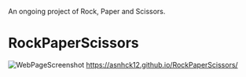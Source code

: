 An ongoing project of Rock, Paper and Scissors. 
# RockPaperScissors

![WebPageScreenshot](https://github.com/user-attachments/assets/4551908b-cdfe-4d89-ae92-35652c1cab12)
https://asnhck12.github.io/RockPaperScissors/


